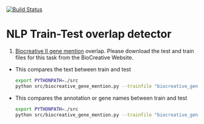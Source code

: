 [![Build Status](https://travis-ci.org/elangovana/nlp-train-test-overlap-detector.svg?branch=master)](https://travis-ci.org/elangovana/nlp-train-test-overlap-detector)

# NLP Train-Test overlap detector

1. [Biocreative II gene mention](https://biocreative.bioinformatics.udel.edu/tasks/biocreative-ii/) overlap. Please download the test and train files for this task from the BioCreative Website.

- This compares the text between train and test

    ```bash
    export PYTHONPATH=./src
    python src/biocreative_gene_mention.py --trainfile "biocreative_gene_mention.in" --testfile "biocreative_gene_mention.in" --type text
    
    ```

- This compares the annotation or gene names between train and test

    ```bash
    export PYTHONPATH=./src
    python src/biocreative_gene_mention.py --trainfile "biocreative_gene_mention.eval" --testfile "biocreative_gene_mention.eval" --type eval
    
    ```